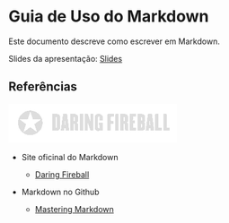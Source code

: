 # Guia de Uso do Markdown

Este documento descreve como escrever em Markdown.

Slides da apresentação: [Slides](markdown-conceitos-basicos-2020-05.pdf)

## Referências

[![Daring Fireball](daring-fireball.png)](https://daringfireball.net/)
* Site oficinal do Markdown
  * [Daring Fireball](https://daringfireball.net/)


* Markdown no Github
  * [Mastering Markdown](https://guides.github.com/features/mastering-markdown/)
